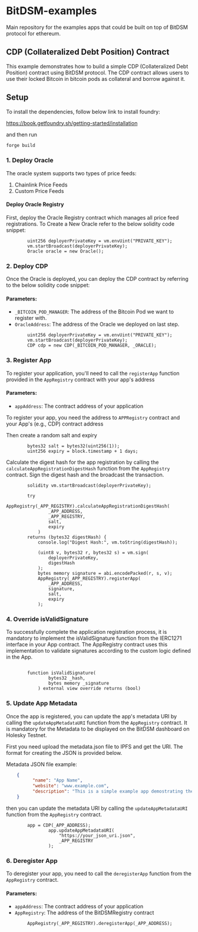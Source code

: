 # BitDSM-examples

Main repository for the examples apps that could be built on top of BitDSM protocol for ethereum.

## CDP (Collateralized Debt Position) Contract

This example demonstrates how to build a simple CDP (Collateralized Debt Position) contract using BitDSM protocol. The CDP contract allows users to use their locked Bitcoin in bitcoin pods as collateral and borrow against it.

## Setup

To install the dependencies, follow below link to install foundry:

https://book.getfoundry.sh/getting-started/installation

and then run 

```bash
forge build
```

### 1. Deploy Oracle

The oracle system supports two types of price feeds:
1. Chainlink Price Feeds
2. Custom Price Feeds

#### Deploy Oracle Registry

First, deploy the Oracle Registry contract which manages all price feed registrations.
To Create a New Oracle refer to the below solidity code snippet:

```solidity
        uint256 deployerPrivateKey = vm.envUint("PRIVATE_KEY");
        vm.startBroadcast(deployerPrivateKey);
        Oracle oracle = new Oracle();
```


### 2. Deploy CDP
Once the Oracle is deployed, you can deploy the CDP contract by referring to the below solidity code snippet:
#### Parameters:
- `_BITCOIN_POD_MANAGER`: The address of the Bitcoin Pod we want to register with.
- `OracleAddress`: The address of the Oracle we deployed on last step.

```solidity
        uint256 deployerPrivateKey = vm.envUint("PRIVATE_KEY");
        vm.startBroadcast(deployerPrivateKey);
        CDP cdp = new CDP(_BITCOIN_POD_MANAGER, _ORACLE);
```


### 3. Register App

To register your application, you'll need to call the `registerApp` function provided in the `AppRegistry` contract with your app's address

#### Parameters:
- `appAddress`: The contract address of your application


To register your app, you need the address to `APPRegistry` contract and your App's (e.g., CDP) contract address

Then create a random salt and expiry
```solidity
        bytes32 salt = bytes32(uint256(1));
        uint256 expiry = block.timestamp + 1 days;
```

Calculate the digest hash for the app registration by calling the `calculateAppRegistrationDigestHash` function from the `AppRegistry` contract. Sign the digest hash and the broadcast the transaction.

```
        solidity vm.startBroadcast(deployerPrivateKey);

        try
            AppRegistry(_APP_REGISTRY).calculateAppRegistrationDigestHash(
                _APP_ADDRESS,
                _APP_REGISTRY,
                salt,
                expiry
            )
        returns (bytes32 digestHash) {
            console.log("Digest Hash:", vm.toString(digestHash));

            (uint8 v, bytes32 r, bytes32 s) = vm.sign(
                deployerPrivateKey,
                digestHash
            );
            bytes memory signature = abi.encodePacked(r, s, v);
            AppRegistry(_APP_REGISTRY).registerApp(
                _APP_ADDRESS,
                signature,
                salt,
                expiry
            );
```

### 4. Override isValidSignature
To successfully complete the application registration process, it is mandatory to implement the isValidSignature function from the IERC1271 interface in your App contract. The AppRegistry contract uses this implementation to validate signatures according to the custom logic defined in the App.
```solidity

        function isValidSignature(
                bytes32 _hash,
                bytes memory _signature
            ) external view override returns (bool)
```

### 5. Update App Metadata

Once the app is registered, you can update the app's metadata URI by calling the `updateAppMetadataURI` function from the `AppRegistry` contract. It is mandatory for the Metadata to be displayed on the BitDSM dashboard on Holesky Testnet.

First you need upload the metadata.json file to IPFS and get the URI. The format for creating the JSON is provided below. 

Metadata JSON file example:
```json
    {
          "name": "App Name",
          "website": "www.example.com",
          "description": "This is a simple example app demostrating the locking and unlocking functionality of BidcoinPodManager"
    }
```

then you can update the metadata URI by calling the `updateAppMetadataURI` function from the `AppRegistry` contract.

```solidity
        app = CDP(_APP_ADDRESS);
                app.updateAppMetadataURI(
                    "https://your_json_uri.json",
                    _APP_REGISTRY
                );
```


### 6. Deregister App

To deregister your app, you need to call the `deregisterApp` function from the `AppRegistry` contract.

#### Parameters:
- `appAddress`: The contract address of your application
- `AppRegistry`: The address of the BitDSMRegistry contract

```solidity
        AppRegistry(_APP_REGISTRY).deregisterApp(_APP_ADDRESS);
```
